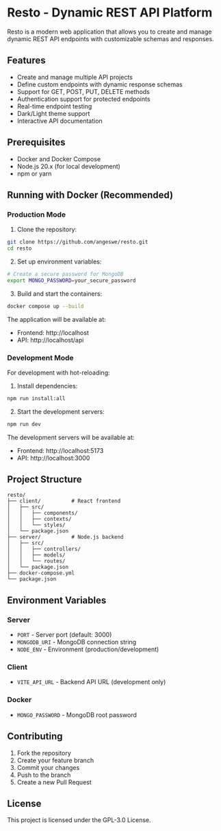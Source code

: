 # Resto - Dynamic REST API Platform

Resto is a modern web application that allows you to create and manage dynamic REST API endpoints with customizable schemas and responses.

## Features

- Create and manage multiple API projects
- Define custom endpoints with dynamic response schemas
- Support for GET, POST, PUT, DELETE methods
- Authentication support for protected endpoints
- Real-time endpoint testing
- Dark/Light theme support
- Interactive API documentation

## Prerequisites

- Docker and Docker Compose
- Node.js 20.x (for local development)
- npm or yarn

## Running with Docker (Recommended)

### Production Mode

1. Clone the repository:
```bash
git clone https://github.com/angeswe/resto.git
cd resto
```

2. Set up environment variables:
```bash
# Create a secure password for MongoDB
export MONGO_PASSWORD=your_secure_password
```

3. Build and start the containers:
```bash
docker compose up --build
```

The application will be available at:
- Frontend: http://localhost
- API: http://localhost/api

### Development Mode

For development with hot-reloading:

1. Install dependencies:
```bash
npm run install:all
```

2. Start the development servers:
```bash
npm run dev
```

The development servers will be available at:
- Frontend: http://localhost:5173
- API: http://localhost:3000

## Project Structure

```
resto/
├── client/          # React frontend
│   ├── src/
│   │   ├── components/
│   │   ├── contexts/
│   │   └── styles/
│   └── package.json
├── server/          # Node.js backend
│   ├── src/
│   │   ├── controllers/
│   │   ├── models/
│   │   └── routes/
│   └── package.json
├── docker-compose.yml
└── package.json
```

## Environment Variables

### Server
- `PORT` - Server port (default: 3000)
- `MONGODB_URI` - MongoDB connection string
- `NODE_ENV` - Environment (production/development)

### Client
- `VITE_API_URL` - Backend API URL (development only)

### Docker
- `MONGO_PASSWORD` - MongoDB root password

## Contributing

1. Fork the repository
2. Create your feature branch
3. Commit your changes
4. Push to the branch
5. Create a new Pull Request

## License

This project is licensed under the GPL-3.0 License.